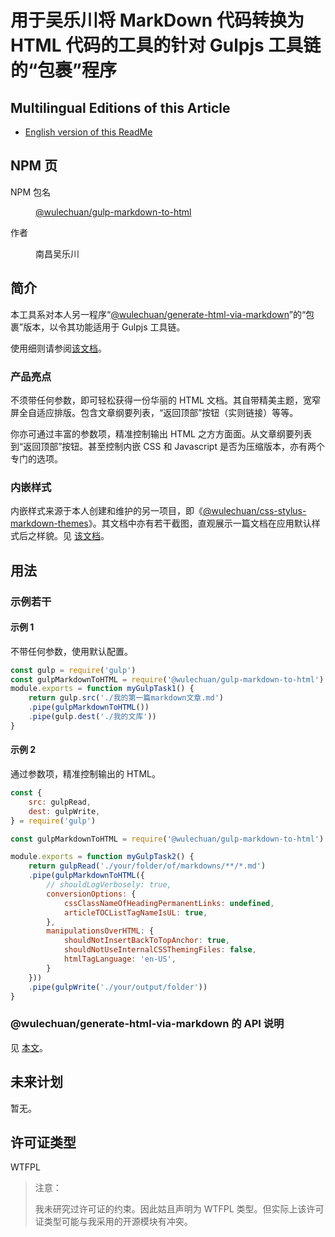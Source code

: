 <link rel="stylesheet" href="./dist/css/wulechuan-styles-for-html-via-markdown--vscode.default.min.css">

# 用于吴乐川将 MarkDown 代码转换为 HTML 代码的工具的针对 Gulpjs 工具链的“包裹”程序


## Multilingual Editions of this Article

- [English version of this ReadMe](./ReadMe.md)




## NPM 页

<dl>
<dt>NPM 包名</dt>
<dd>

[@wulechuan/gulp-markdown-to-html](https://www.npmjs.com/package/@wulechuan/gulp-markdown-to-html)

</dd>
<dt>作者</dt>
<dd><p>南昌吴乐川</p></dd>
</dl>





## 简介

本工具系对本人另一程序“[@wulechuan/generate-html-via-markdown](https://www.npmjs.com/package/@wulechuan/generate-html-via-markdown)”的“包裹”版本，以令其功能适用于 Gulpjs 工具链。

使用细则请参阅[该文档](https://github.com/wulechuan/wulechuan-generate-html-via-markdown/blob/master/ReadMe.zh-hans-CN.md)。


### 产品亮点

不须带任何参数，即可轻松获得一份华丽的 HTML 文档。其自带精美主题，宽窄屏全自适应排版。包含文章纲要列表，“返回顶部”按钮（实则链接）等等。

你亦可通过丰富的参数项，精准控制输出 HTML 之方方面面。从文章纲要列表到“返回顶部”按钮。甚至控制内嵌 CSS 和 Javascript 是否为压缩版本，亦有两个专门的选项。


### 内嵌样式

内嵌样式来源于本人创建和维护的另一项目，即《[@wulechuan/css-stylus-markdown-themes](https://www.npmjs.com/package/@wulechuan/css-stylus-markdown-themes)》。其文档中亦有若干截图，直观展示一篇文档在应用默认样式后之样貌。见 [该文档](https://github.com/wulechuan/wulechuan-themes-for-htmls-via-markdowns/blob/master/docs/refs/zh-hans-CN/application-examples.md)。


## 用法

### 示例若干

#### 示例 1

不带任何参数，使用默认配置。

```js
const gulp = require('gulp')
const gulpMarkdownToHTML = require('@wulechuan/gulp-markdown-to-html')
module.exports = function myGulpTask1() {
    return gulp.src('./我的第一篇markdown文章.md')
    .pipe(gulpMarkdownToHTML())
    .pipe(gulp.dest('./我的文库'))
}
```


#### 示例 2

通过参数项，精准控制输出的 HTML。

```js
const {
    src: gulpRead,
    dest: gulpWrite,
} = require('gulp')

const gulpMarkdownToHTML = require('@wulechuan/gulp-markdown-to-html')

module.exports = function myGulpTask2() {
    return gulpRead('./your/folder/of/markdowns/**/*.md')
    .pipe(gulpMarkdownToHTML({
        // shouldLogVerbosely: true,
        conversionOptions: {
            cssClassNameOfHeadingPermanentLinks: undefined,
            articleTOCListTagNameIsUL: true,
        },
        manipulationsOverHTML: {
            shouldNotInsertBackToTopAnchor: true,
            shouldNotUseInternalCSSThemingFiles: false,
            htmlTagLanguage: 'en-US',
        }
    }))
    .pipe(gulpWrite('./your/output/folder'))
}
```



### @wulechuan/generate-html-via-markdown 的 API 说明

见 [本文](https://github.com/wulechuan/wulechuan-generate-html-via-markdown/blob/HEAD/ReadMe.zh-hans-CN.md#api)。




## 未来计划

暂无。


## 许可证类型

WTFPL

> 注意：
>
> 我未研究过许可证的约束。因此姑且声明为 WTFPL 类型。但实际上该许可证类型可能与我采用的开源模块有冲突。

